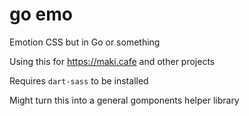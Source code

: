 # go emo

Emotion CSS but in Go or something

Using this for https://maki.cafe and other projects

Requires `dart-sass` to be installed

Might turn this into a general gomponents helper library
